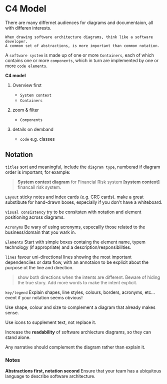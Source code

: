 # C4 Model

There are many differnet audiences for diagrams and documentaion, all with differen interests.

	When drawing software architecture diagrams, think like a software developer.
	A common set of abstractions, is more important than common notation.

A `software system` is made up of one or more `Containers`, each of which contains one or more `components`, which in turn are implemented by one or more `code elements`.  

**C4 model**
1. Overview first
	+ `System context`
	+ `Containers`

2. zoom & filter
	+ `Components`

3. details on demband
	+ `code` e.g. classes 


## Notation
`titles`
sort and meaningful, include the `diagram type`, numberad if diagram order is important; for example: 
>	**System context diagram** for Financial Risk system
	**[system context]** financail risk system. 


`Layout`
sticky notes and index cards (e.g. CRC cards). 
make a great substibute for hand-drawn boxes, especially if you don't have a whiteboard.

`Visual consistency`
try to be consitsten with notation and element positioning across diagrams.

`Acronyms`
Be wary of using acronyms, especailly those related to the business/domain that you wark in.

`Elements`
Start with simple boxes containg the element name, typem technology (if appropriate) and a description/responsibilities.

`lines`
favour uni-directional lines showing the most important dependenciies or data flow, with an annotaion to be explicit about the purpose ot the line and direction.
>	show both directions when the intents are different.
>	Beware of hiding the true story.
>	Add more words to make the intent explicit.

`key/legend`
Explain shapes, line styles, colours, borders, acronyms, etc...
event if your notation seems obvious!

Use shape, colour and size to complement a diagram that already makes sense.

Use icons to supplement text, not replace it.

Increase the **readability** of software archiecture diagrams, so they can stand alone.

Any narrative should complement the diagram rather than explain it.

### Notes
**Abstractions first, notation second**
Ensure that your team has a ubiquitous language to describe software architecture. 